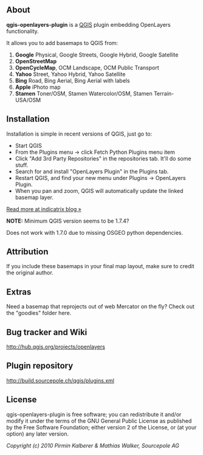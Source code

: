 ## About

**qgis-openlayers-plugin** is a [QGIS](http://www.qgis.org/) plugin embedding OpenLayers functionality.

It allows you to add basemaps to QGIS from:

1. **Google** Physical, Google Streets, Google Hybrid, Google Satellite
1. **OpenStreetMap**
1. **OpenCycleMap**, OCM Landscape, OCM Public Transport
1. **Yahoo** Street, Yahoo Hybrid, Yahoo Satellite
1. **Bing** Road, Bing Aerial, Bing Aerial with labels
1. **Apple** iPhoto map
1. **Stamen** Toner/OSM, Stamen Watercolor/OSM, Stamen Terrain-USA/OSM

## Installation

Installation is simple in recent versions of QGIS, just go to:

* Start QGIS
* From the Plugins menu -> click Fetch Python Plugins menu item 
* Click "Add 3rd Party Repositories" in the repositories tab. It'll do some stuff.
* Search for and install "OpenLayers Plugin" in the Plugins tab. 
* Restart QGIS, and find your new menu under Plugins -> OpenLayers Plugin. 
* When you pan and zoom, QGIS will automatically update the linked basemap layer.

[Read more at indicatrix blog »](http://indicatrix.wordpress.com/2011/04/06/basemaps-in-qgis/)

**NOTE:** Minimum QGIS version seems to be 1.7.4?

Does not work with 1.7.0 due to missing OSGEO python dependencies.

## Attribution

If you include these basemaps in your final map layout, make sure to credit the original author.

## Extras

Need a basemap that reprojects out of web Mercator on the fly? Check out the "goodies" folder here.

## Bug tracker and Wiki

http://hub.qgis.org/projects/openlayers

## Plugin repository

http://build.sourcepole.ch/qgis/plugins.xml

## License

qgis-openlayers-plugin is free software; you can redistribute it and/or modify it under the terms of the GNU General Public License as published by the Free Software Foundation; either version 2 of the License, or (at your option) any later version.

<em>Copyright (c) 2010 Pirmin Kalberer & Mathias Walker, Sourcepole AG</em>
